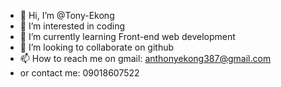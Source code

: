 - 👋 Hi, I’m @Tony-Ekong
- 👀 I’m interested in coding
- 🌱 I’m currently learning Front-end web development
- 💞️ I’m looking to collaborate on github
- 📫 How to reach me on gmail: anthonyekong387@gmail.com
- or contact me: 09018607522

<!---
Tony-Ekong/Tony-Ekong is a ✨ special ✨ repository because its `README.md` (this file) appears on your GitHub profile.
You can click the Preview link to take a look at your changes.
--->
